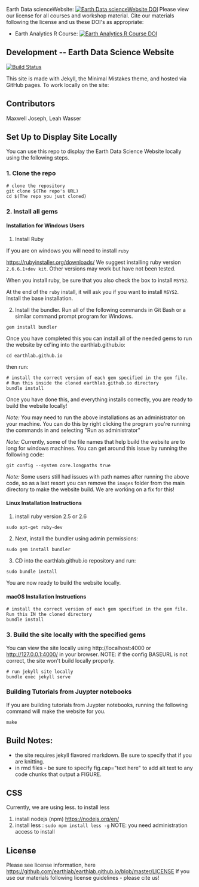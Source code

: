 

Earth Data scienceWebsite: [![Earth Data scienceWebsite DOI](https://zenodo.org/badge/62253359.svg)](https://zenodo.org/badge/latestdoi/62253359)
Please view our license for all courses and workshop material. Cite our materials following the license and us these DOI's as appropriate:
* Earth Analytics R Course: [![Earth Analytics R Course DOI](https://zenodo.org/badge/143348761.svg)](https://zenodo.org/badge/latestdoi/143348761)


## Development -- Earth Data Science Website

[![Build Status](https://travis-ci.org/earthlab/earthlab.github.io.svg?branch=master)](https://travis-ci.org/earthlab/earthlab.github.io)

This site is made with Jekyll, the Minimal Mistakes theme, and hosted via GitHub pages.
To work locally on the site:

## Contributors
Maxwell Joseph, Leah Wasser

## Set Up to Display Site Locally

You can use this repo to display the Earth Data Science Website locally using 
the following steps.

### 1. Clone the repo
```
# clone the repository
git clone $(The repo's URL)
cd $(The repo you just cloned)
```

### 2. Install all gems

#### Installation for Windows Users

1. Install Ruby

If you are on windows you will need to install `ruby`

https://rubyinstaller.org/downloads/
We suggest installing ruby version `2.6.6.1+dev kit`. Other versions
may work but have not been tested.

When you install ruby, be sure that you also check the box to install `MSYS2`.

At the end of the `ruby` install, it will ask you if you want to install `MSYS2`.
Install the base installation.

2. Install the bundler. Run all of the following commands in Git Bash or a similar 
command prompt program for Windows. 

`gem install bundler`

Once you have completed this you can install all of the needed gems to run the
website by cd'ing into the earthlab.github.io:

`cd earthlab.github.io`

then run:

```
# install the correct version of each gem specified in the gem file.
# Run this inside the cloned earthlab.github.io directory
bundle install
```

Once you have done this, and everything installs correctly, you are ready to
build the website locally!

*Note:* You may need to run the above installations as an administrator on your
machine. You can do this by right clicking the program you're running the commands in
and selecting "Run as administrator"

*Note:* Currently, some of the file names that help build the website are to long 
for windows machines. You can get around this issue by running the following code:

```
git config --system core.longpaths true
```

*Note:* Some users still had issues with path names after running the above code,
so as a last resort you can remove the `images` folder from the main directory
to make the website build. We are working on a fix for this!

#### Linux Installation Instructions

1. install ruby version 2.5 or 2.6

`sudo apt-get ruby-dev`

2. Next, install the bundler using admin permissions:

`sudo gem install bundler`

3. CD into the earthlab.github.io repository and run:

`sudo bundle install`

You are now ready to build the website locally.

####  macOS Installation Instructions
```
# install the correct version of each gem specified in the gem file. Run this IN the cloned directory
bundle install
```

### 3. Build the site locally with the specified gems

You can view the site locally using http://localhost:4000 or http://127.0.0.1:4000/
in your browser.
NOTE: if the config BASEURL is not correct, the site won't build locally properly.

```
# run jekyll site locally
bundle exec jekyll serve
```

### Building Tutorials from Juypter notebooks

If you are building tutorials from Juypter notebooks, running the 
following command will make the website for you.

```
make
```

## Build Notes:

* the site requires jekyll flavored markdown. Be sure to specify that if you are knitting.
* in rmd files - be sure to specify fig.cap="text here" to add alt text to any code chunks that output a FIGURE.

## CSS

Currently, we are using less. to install less

1. install nodejs (npm) https://nodejs.org/en/
2. install less : `sudo npm install less -g` NOTE: you need administration access to install

## License

Please see license information, here https://github.com/earthlab/earthlab.github.io/blob/master/LICENSE
If you use our materials following license guidelines - please cite us!
